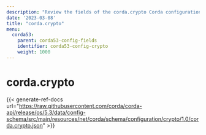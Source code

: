 ```yaml
---
description: "Review the fields of the corda.crypto Corda configuration section."
date: '2023-03-08'
title: "corda.crypto"
menu:
  corda53:
    parent: corda53-config-fields
    identifier: corda53-config-crypto
    weight: 1000
---
```

# corda.crypto

{{< generate-ref-docs url="https://raw.githubusercontent.com/corda/corda-api/release/os/5.3/data/config-schema/src/main/resources/net/corda/schema/configuration/crypto/1.0/corda.crypto.json" >}}

